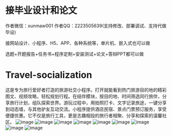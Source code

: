 # 接毕业设计和论文
作者微信：xunmaw001  作者QQ：2223505639(支持修改、部署调试、支持代做毕设)

接网站设计、小程序、H5、APP、各种系统等，单片机、嵌入式也可以做

选题+开题报告+任务书+程序定制+安装测试+论文+答辩PPT都可以做
# Travel-socialization
这是专为旅行爱好者打造的旅游社交小程序。打开就能看到热门旅游目的地的精彩图文、视频攻略，轻松规划行程。在结伴模块，按目的地、时间筛选同行旅伴，分享旅行计划，组队探索世界。游玩过程中，用拍照打卡、文字记录旅途，一键分享到动态墙，与其他驴友互动交流。小程序提供酒店民宿、景点门票预订服务，享受便捷优惠。它不仅是旅行工具，更是志趣相投的旅行者相聚、分享和探索的温馨社区。 
![image](https://github.com/user-attachments/assets/af4e7109-8d5a-451b-aede-43beccb493b8)
![image](https://github.com/user-attachments/assets/a0a27b64-1e93-4d39-9041-f940c6b0fec7)
![image](https://github.com/user-attachments/assets/c4bd3daf-75ff-4bb3-a15a-ebb2df0d2985)
![image](https://github.com/user-attachments/assets/bcdf5c13-a775-43ba-a91f-68d789d21ca5)
![image](https://github.com/user-attachments/assets/6c10de38-1641-4929-bcc7-da6ef85ec4ce)
![image](https://github.com/user-attachments/assets/4188b9dd-85ac-4f76-b494-5553e3c2bc9e)
![image](https://github.com/user-attachments/assets/50e73658-2788-41c7-bc6d-8e6f6e06cb0d)
![image](https://github.com/user-attachments/assets/fd0a6962-00a6-49eb-9268-6c2a26676dd1)
![image](https://github.com/user-attachments/assets/f04c29c2-b2ed-4839-a9da-e79d499ab242)
